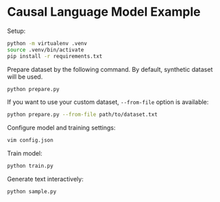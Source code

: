 # Causal Language Model Example

Setup:

```bash
python -m virtualenv .venv
source .venv/bin/activate
pip install -r requirements.txt
```

Prepare dataset by the following command.
By default, synthetic dataset will be used.

```bash
python prepare.py
```

If you want to use your custom dataset, `--from-file` option is available:

```bash
python prepare.py --from-file path/to/dataset.txt
```

Configure model and training settings:

```bash
vim config.json
```

Train model:

```bash
python train.py
```

Generate text interactively:

```bash
python sample.py
```
